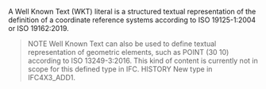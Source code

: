 A Well Known Text (WKT) literal is a structured textual representation of the definition of a coordinate reference systems according to ISO 19125-1:2004 or ISO 19162:2019.

> NOTE Well Known Text can also be used to define textual representation of geometric elements, such as POINT (30 10) according to ISO 13249-3:2016. This kind of content is currently not in scope for this defined type in IFC.
> HISTORY New type in IFC4X3_ADD1.
